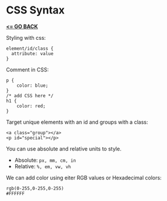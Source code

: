 # CSS Syntax

[__<= GO BACK__](../README.md)

Styling with css:

```
element/id/class {
  attribute: value
}
```

Comment in CSS:

```
p {
    color: blue;
}        
/* add CSS here */
h1 {
    color: red;
}
```

Target unique elements with an id and groups with a class:
```
<a class="group"></a>
<p id="special"></p>
```
You can use absolute and relative units to style.
- Absolute: `px, mm, cm, in`
- Relative: `%, em, vw, vh`

We can add color using eiter RGB values or Hexadecimal colors:

```
rgb(0-255,0-255,0-255)
#FFFFFF
```

